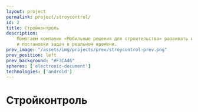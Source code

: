 ```yaml
---
layout: project
permalink: project/stroycontrol/
id: 2
title: Стройконтроль
description:
    Помогаем компании «Мобильные решения для строительства» развивать их флагманский продукт для осуществления контроля качества строительных работ
    и постановки задач в реальном времени.
prev_image: "/assets/img/projects/prev/stroycontrol-prev.png"
prev_position: left
prev_background: "#F3CA46"
spheres: ['electronic-document']
technologies: ['android']
---
```


# Стройконтроль
